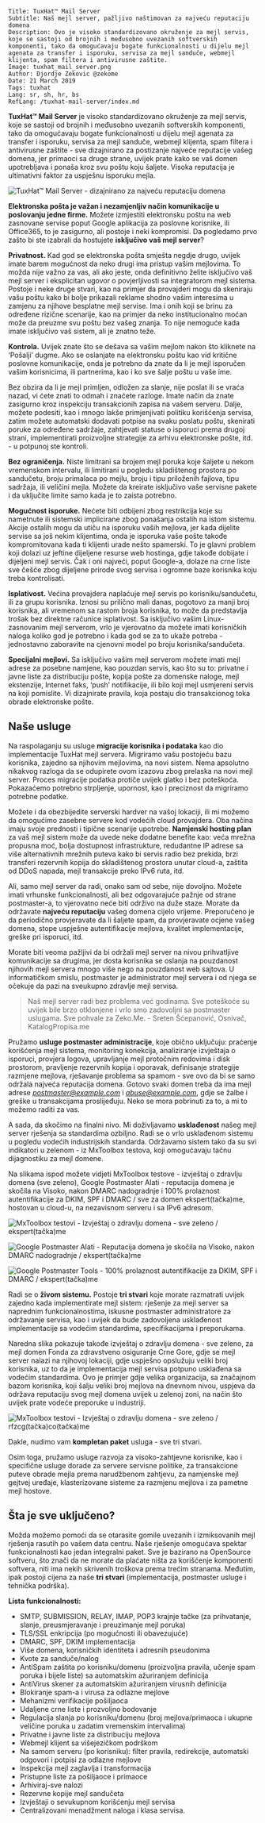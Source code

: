 ```.header
Title: TuxHat™ Mail Server
Subtitle: Naš mejl server, pažljivo naštimovan za najveću reputaciju domena
Description: Ovo je visoko standardizovano okruženje za mejl servis, koje se sastoji od brojnih i međusobno uvezanih softverskih komponenti, tako da omogućavaju bogate funkcionalnosti u dijelu mejl agenata za transfer i isporuku, servisa za mejl sanduče, webmejl klijenta, spam filtera i antivirusne zaštite.
Image: tuxhat_mail_server.png
Author: Djordje Zekovic @zekome
Date: 21 March 2019
Tags: tuxhat
Lang: sr, sh, hr, bs
RefLang: /tuxhat-mail-server/index.md
```

**TuxHat™ Mail Server** je visoko standardizovano okruženje za mejl servis, koje se sastoji od brojnih i međusobno uvezanih softverskih komponenti, tako da omogućavaju bogate funkcionalnosti u dijelu mejl agenata za transfer i isporuku, servisa za mejl sanduče, webmejl klijenta, spam filtera i antivirusne zaštite - sve dizajnirano za postizanje najveće reputacije vašeg domena, jer primaoci sa druge strane, uvijek prate kako se vaš domen upotrebljava i ponaša kroz svu poštu koju šaljete. Visoka reputacija je ultimativni faktor za uspješnu isporuku mejla.

![TuxHat™ Mail Server - dizajnirano za najveću reputaciju domena](tuxhat_mail_server.png)

**Elektronska pošta je važan i nezamjenljiv način komunikacije u poslovanju jedne firme.** Možete izmjestiti elektronsku poštu na web zasnovane servise poput Google aplikacija za poslovne korisnike, ili Office365, to je zasigurno, ali postoje i neki kompromisi. Da pogledamo prvo zašto bi ste izabrali da hostujete **isključivo vaš mejl server**?

**Privatnost.**  Kad god se elektronska pošta smješta negdje drugo, uvijek imate barem mogućnost da neko drugi ima pristup vašim mejlovima. To možda nije važno za vas, ali ako jeste, onda definitivno želite isključivo vaš mejl server i eksplicitan ugovor o povjerljivosti sa integratorom mejl sistema. Postoje i neke druge stvari,  kao na primjer da provajderi mogu da skeniraju vašu poštu kako bi bolje prikazali reklame shodno vašim interesima u zamjenu za njihove besplatne mejl servise. Ima i onih koji se brinu za određene rizične scenarije, kao na primjer da neko institucionalno moćan može da preuzme svu poštu bez vašeg znanja. To nije nemoguće kada imate isključivo vaš sistem, ali je znatno teže.

**Kontrola.** Uvijek znate što se dešava sa vašim mejlom nakon što kliknete na ‘Pošalji’ dugme. Ako se oslanjate na elektronsku poštu kao vid kritične poslovne komunikacije, onda je potrebno da znate da li je mejl isporučen vašim korisnicima, ili partnerima, kao i ko sve šalje poštu u vaše ime. 

Bez obzira da li je mejl primljen, odložen za slanje, nije poslat ili se vraća nazad, vi ćete znati to odmah i znaćete razloge. Imate način da znate zasigurno kroz inspekciju transakcionih zapisa na vašem serveru. Dalje, možete podesiti, kao i mnogo lakše primjenjivati politiku korišćenja servisa, zatim možete automatski dodavati potpise na svaku poslatu poštu, skenirati poruke za određene sadržaje, zahtjevati statuse o isporuci prema drugoj strani, implementirati proizvoljne strategije za arhivu elektronske pošte, itd. - u potpunoj ste kontroli.

**Bez ograničenja.** Niste limitrani sa brojem mejl poruka koje šaljete u nekom vremenskom intervalu, ili limitirani u pogledu  skladištenog prostora po sandučetu, broju primalaca po mejlu, broju i tipu priloženih fajlova, tipu sadržaja, ili veličini mejla. Možete da kreirate isključivo vaše servisne pakete i da uključite limite samo kada je to zaista potrebno.

**Mogućnost isporuke.** Nećete biti odbijeni zbog restrikcija koje su nametnute ili sistemski implicirane zbog ponašanja ostalih na istom sistemu. Akcije ostalih mogu da utiču na isporuku vaših mejlova, jer kada dijelite servise sa još nekim klijentima, onda je isporuka vaše pošte takođe kompromitovana kada ti klijenti urade nešto spamerski. To je glavni problem koji dolazi uz jeftine dijeljene resurse web hostinga, gdje takođe dobijate i dijeljeni mejl servis. Čak i oni najveći, poput Google-a, dolaze na crne liste sve češće zbog dijeljene prirode svog servisa i ogromne baze korisnika koju treba kontrolisati.

**Isplativost.** Većina provajdera naplaćuje mejl servis po korisniku/sandučetu, ili za grupu korisnika. Iznosi su prilično mali danas, pogotovo za manji broj korisnika, ali vremenom sa rastom broja korisnika, to može da predstavlja trošak bez direktne računice isplativost. Sa isključivo vašim Linux-zasnovanim mejl serverom, vrlo je vjerovatno da možete imati korisničkih naloga koliko god je potrebno i kada god se za to ukaže potreba - jednostavno zaboravite na cjenovni model po broju korisnika/sandučeta.  

**Specijalni mejlovi.** Sa isključivo vašim mejl serverom možete imati mejl adrese za posebne namjene, kao pouzdan servis, kao što su to: privatne i javne liste za distribuciju pošte, kopija pošte za domenske naloge, mejl ekstenzije, Internet faks, ‘push’ notifikacije, ili bilo koji mejl usmjereni servis na koji pomislite. Vi dizajnirate pravila, koja postaju dio transakcionog toka obrade elektronske pošte.


## Naše usluge

Na raspolaganju su usluge **migracije korisnika i podataka** kao dio implementacije TuxHat mejl servera. Migriramo vašu postojeću bazu korisnika, zajedno sa njihovim mejlovima, na novi sistem. Nema apsolutno nikakvog razloga da se odupirete ovom izazovu zbog prelaska na novi mejl server. Proces migracije podatka protiče uvijek glatko i bez poteškoća. Pokazaćemo potrebno strpljenje,  upornost, kao i preciznost da migriramo potrebne podatke. 

Možete i da obezbijedite serverski hardver na vašoj lokaciji, ili mi možemo da omogućimo zasebne servere kod vodećih cloud provajdera. Oba načina imaju svoje prednosti i tipične scenarije upotrebe. **Namjenski hosting plan** za vaš mejl sistem može da uvede neke dodatne benefite kao:  veća mrežna propusna moć, bolja dostupnost infrastrukture, redudantne IP adrese sa više alternativnih mrežnih puteva kako bi servis radio bez prekida, brzi transferi rezervnih kopija do skladištenog prostora unutar cloud-a, zaštita od DDoS napada, mejl transakcije preko IPv6 ruta, itd.

Ali, samo mejl server da radi, onako sam od sebe, nije dovoljno.
Možete imati vrhunske funkcionalnosti, ali bez odgovarajuće pažnje od strane postmaster-a, to vjerovatno neće biti održivo na duže staze. Morate da održavate **najveću reputaciju** vašeg domena cijelo vrijeme. Preporučeno je da periodično provjeravate da li šaljete spam, da provjeravate ocjene vašeg domena, stope uspješne autentifikacije mejlova, kvalitet implementacije, greške pri isporuci, itd.

Morate biti veoma pažljivi da bi održali mejl server na nivou prihvatljive komunikacije sa drugima, jer dosta korisnika se oslanja na pouzdanost njihovih mejl servera mnogo više nego na pouzdanost web sajtova. U informatičkom smislu, postmaster je administrator mejl servera i od njega se očekuje da pazi na sveukupno zdravlje mejl servisa.

> Naš mejl server radi bez problema već godinama. Sve poteškoće su uvijek bile brzo otklonjene i vrlo smo zadovoljni sa postmaster uslugama. Sve pohvale za Zeko.Me. - Sreten Šćepanović, Osnivač, KatalogPropisa.me

Pružamo **usluge postmaster administracije**, koje obično uključuju: praćenje korišćenja mejl sistema, monitoring konekcija, analiziranje izvještaja o isporuci, provjera logova, upravljanje mejl protočnim redovima i disk prostorom, pravljenje rezervnih kopija i oporavak, definisanje strategije razmjene mejlova, rješavanje problema sa spamom - sve ovo da bi se samo održala najveća reputacija domena. Gotovo svaki domen treba da ima mejl adrese *postmaster@example.com* i *abuse@example.com*, gdje se žalbe i greške u transakcijama proslijeđuju. Neko se mora pobrinuti za to, a mi to možemo raditi za vas. 

A sada, da skočimo na finalni nivo. Mi doživljavamo **usklađenost** našeg mejl server rješenja sa standardima ozbiljno. Radi se o vrlo usklađenom sistemu u pogledu vodećih industrijskih standarda. Održavamo sistem tako da su svi indikatori u zelenom - iz MxToolbox testova, koji omogućavaju tačnu dijagnostiku za mejl domene.

Na slikama ispod možete vidjeti MxToolbox testove - izvještaj o zdravlju domena (sve zeleno), Google Postmaster Alati - reputacija domena je skočila na Visoko, nakon DMARC nadogradnje i 100% prolaznost autentifikacije za DKIM, SPF i DMARC / sve za domen ekspert(tačka)me, hostovan u cloud-u, na nezavisnom serveru i sa IPv6 adresom.

![MxToolbox testovi - Izvještaj o zdravlju domena - sve zeleno / ekspert(tačka)me](mxtoolbox_tests_ekspert_me.png)

![Google Postmaster Alati - Reputacija domena je skočila na Visoko, nakon DMARC nadogradnje / ekspert(tačka)me](domain_reputation_after_dmarc.png)

![Google Postmaster Tools - 100% prolaznost autentifikacije za DKIM, SPF i DMARC / ekspert(tačka)me](authentication_rate_after_dmarc.png)

Radi se o **živom sistemu.** Postoje **tri stvari** koje morate razmatrati uvijek zajedno kada implementirate mejl sistem: rješenje za mejl server sa naprednim funkcionalnostima, iskusne postmaster administratore za održavanje servisa, kao i uvijek da bude zadovoljena usklađenost implementacije sa vodećim standardima, specifikacijama i preporukama. 

Naredna slika pokazuje takođe izvještaj o zdravlju domena - sve zeleno, za mejl domen Fonda za zdravstveno osiguranje Crne Gore, gdje se mejl server nalazi na njihovoj lokaciji, gdje uspješno opslužuju veliki broj korisnika, uz to da je implementacija mejl servisa potpuno usklađena sa vodećim standardima. Ovo je primjer gdje velika organizacija, sa značajnom bazom korisnika, koji šalju veliki broj mejlova na dnevnom nivou, uspjeva da održava reputaciju svog mejl domena uvijek u zelenoj zoni, na način što uvijek prate vodeće preporuke u industriji.

![MxToolbox testovi - Izvještaj o zdravlju domena - sve zeleno / rfzcg(tačka)co(tačka)me](mxtoolbox_tests_rfzcg_co_me.png)

Dakle, nudimo vam **kompletan paket** usluga - sve tri stvari.

Osim toga, pružamo usluge razvoja za visoko-zahtjevne korisnike, kao i specifične usluge dorade za servere servisne politike, za transakcione puteve obrade mejla prema narudžbenom zahtjevu, za namjenske mejl gejtvej uređaje, klasterizovane sisteme za razmjenu mejlova i  za pametne mejl hostove.  

## Šta je sve uključeno?

Možda možemo pomoći da se otarasite gomile uvezanih i izmiksovanih mejl rješenja rasutih po vašem data centru. Naše rješenje omogućava spektar funkcionalnosti kao jedan integralni paket. Sve je bazirano na OpenSource softveru, što znači da ne morate da plaćate ništa za korišćenje komponenti softvera, niti ima nekih skrivenih troškova prema trećim stranama. Međutim, ipak postoji cijena za naše **tri stvari** (implementacija, postmaster usluge i tehnička podrška).

**Lista funkcionalnosti:**

- SMTP, SUBMISSION, RELAY, IMAP, POP3 krajnje tačke (za prihvatanje, slanje, preusmjeravanje i preuzimanje mejl poruka)
- TLS/SSL enkripcija (po mogućnosti ili obavezujuće)
- DMARC, SPF, DKIM implementacija
- Više domena, korisničkih identiteta i adresnih pseudonima
- Kvote za sanduče/nalog
- AntiSpam zaštita po korisniku/domenu (proizvoljna pravila, učenje spam poruka i bijele liste) sa automatskim ažuriranjem definicija
- AntiVirus skener za automatskim ažuriranjem virusnih definicija
- Blokiranje spam-a i virusa za odlazne mejlove
- Mehanizmi verifikacije pošiljaoca
- Udaljene crne liste i prozvoljno bodovanje
- Regulacija slanja po korisniku/domenu (broj mejlova/primaoca i ukupne veličine poruka u zadatim vremenskim intervalima)
- Privatne i javne liste za distribuciju mejlova
- Webmejl klijent sa višejezičkom podrškom
- Na samom serveru (po korisniku): filter pravila, redirekcije, automatski odgovori i potpisi za odlazne mejlove
- Inspekcija mejl zaglavlja i transformacija
- Pristupne liste za pošiljaoce i primaoce
- Arhiviraj-sve nalozi
- Rezervne kopije mejl sandučeta
- Izvještaji o sevukupnom korišćenju mejl servisa
- Centralizovani menadžment naloga i klasa servisa.
